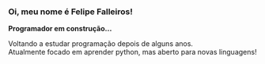 ### Oi, meu nome é Felipe Falleiros!
**Programador em construção...**

Voltando a estudar programação depois de alguns anos.\
Atualmente focado em aprender python, mas aberto para novas linguagens!
 

<!--
**felipefalleiros/felipefalleiros** is a ✨ _special_ ✨ repository because its `README.md` (this file) appears on your GitHub profile.

Here are some ideas to get you started:

- 🔭 I’m currently working on ...
- 🌱 I’m currently learning ...
- 👯 I’m looking to collaborate on ...
- 🤔 I’m looking for help with ...
- 💬 Ask me about ...
- 📫 How to reach me: ...
- 😄 Pronouns: ...
- ⚡ Fun fact: ...
-->

